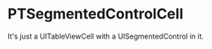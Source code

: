 PTSegmentedControlCell
======================

It's just a UITableViewCell with a UISegmentedControl in it.
